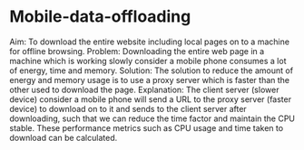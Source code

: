 # Mobile-data-offloading

Aim:
To download the entire website including local pages on to a machine for offline browsing.
Problem:
Downloading the entire web page in a machine which is working slowly consider a mobile phone consumes a lot of energy, time and memory.
Solution:
The solution to reduce the amount of energy and memory usage is to use a proxy server which is faster than the other used to download the page.
Explanation:
The client server (slower device) consider a mobile phone will send a URL to the proxy server (faster device) to download on to it and sends to the client server after downloading, such that we can reduce the time factor and maintain the CPU stable. These performance metrics such as CPU usage and time taken to download can be calculated.
